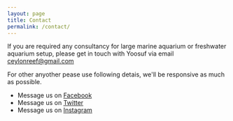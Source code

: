 ```yaml
---
layout: page
title: Contact
permalink: /contact/
---
```


If you are required any consultancy for large marine aquarium or freshwater aquarium setup, please get in touch with Yoosuf via email ceylonreef@gmail.com

For other anyother pease use following detais, we'll be responsive as much as possible.

* Message us on  [Facebook](https://www.facebook.com/ceylonreef/)
* Message us on [Twitter](https://twitter.com/ceylonreef)
* Message us on [Instagram](https://www.instagram.com/ceylonreef/)